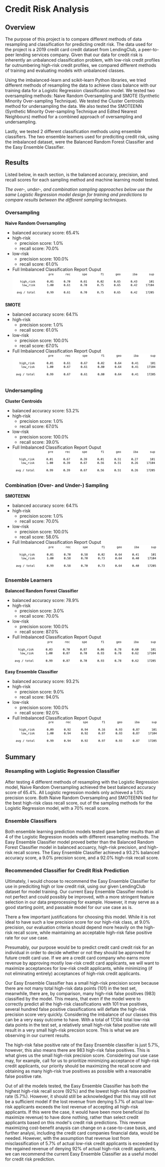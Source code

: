 # Credit Risk Analysis


## Overview

The purpose of this project is to compare different methods of data resampling and classification for predicting credit risk. The data used for the project is a 2019 credit card credit dataset from LendingClub, a peer-to-peer lending services company. Given that our data for credit risk is inherently an unbalanced classification problem, with low-risk credit profiles far outnumbering high-risk credit profiles, we compared different methods of training and evaluating models with unbalanced classes.

Using the imbalanced-learn and scikit-learn Python libraries, we tried different methods of resampling the data to achieve class balance with our training data for a Logistic Regression classification model. We tested two oversampling methods: Naive Random Oversampling and SMOTE (Synthetic Minority Over-sampling Technique). We tested the Cluster Centroids method for undersampling the data. We also tested the SMOTEENN (Synthetic Minority Over-sampling Technique and Edited Nearest Neighbours) method for a combined approach of oversampling and undersampling.

Lastly, we tested 2 different classification methods using ensemble classifiers. The two ensemble learners used for prediciting credit risk, using the imbalanced dataset, were the Balanced Random Forest Classifier and the Easy Ensemble Classifier.


## Results

Listed below, in each section, is the balanced accuracy, precision, and recall scores for each sampling method and machine learning model tested.

*The over-, under-, and combination sampling approaches below use the same Logistic Regression model design for training and predictions to compare results between the different sampling techniques.*


### Oversampling

**Naive Random Oversampling**
- balanced accuracy score: 65.4%
- high-risk
    - precision score: 1.0%
    - recall score: 70.0%
- low-risk
    - precision score: 100.0%
    - recall score: 61.0%
- Full Imbalanced Classification Report Ouput
![random_cr](Resources/Images/naive_random_oversampling_imb_cr.png)

**SMOTE**
- balanced accuracy score: 64.1%
- high-risk
    - precision score: 1.0%
    - recall score: 61.0%
- low-risk
    - precision score: 100.0%
    - recall score: 67.0%
- Full Imbalanced Classification Report Ouput
![smote_cr](Resources/Images/smote_imb_cr.png)

### Undersampling

**Cluster Centroids**
- balanced accuracy score: 53.2%
- high-risk
    - precision score: 1.0%
    - recall score: 67.0%
- low-risk
    - precision score: 100.0%
    - recall score: 39.0%
- Full Imbalanced Classification Report Ouput
![centroid_cr](Resources/Images/cluster_centroids_imb_cr.png)

### Combination (Over- and Under-) Sampling

**SMOTEENN**
- balanced accuracy score: 64.1%
- high-risk
    - precision score: 1.0%
    - recall score: 70.0%
- low-risk
    - precision score: 100.0%
    - recall score: 58.0%
- Full Imbalanced Classification Report Ouput
![smoteenn_cr](Resources/Images/smoteenn_imb_cr.png)

### Ensemble Learners

**Balanced Random Forest Classifier**
- balanced accuracy score: 78.9%
- high-risk
    - precision score: 3.0%
    - recall score: 70.0%
- low-risk
    - precision score: 100.0%
    - recall score: 87.0%
- Full Imbalanced Classification Report Ouput
![forest_cr](Resources/Images/balanced_random_forest_classifier_imb_cr.png)

**Easy Ensemble Classifier**
- balanced accuracy score: 93.2%
- high-risk
    - precision score: 9.0%
    - recall score: 94.0%
- low-risk
    - precision score: 100.0%
    - recall score: 92.0%
- Full Imbalanced Classification Report Ouput
![easy_cr](Resources/Images/easy_ensemble_classifier_imb_cr.png)


## Summary

### Resampling with Logistic Regression Classifier

After testing 4 different methods of resampling with the Logistic Regression model, Naive Random Oversampling achieved the best balanced accuracy score of 65.4%. All Logistic regression models only achieved a 1.0% precision score. Both Naive Random Oversampling and SMOTEENN tied for the best high-risk class recall score, out of the sampling methods for the Logistic Regression model, with a 70% recall score.

### Ensemble Classifiers

Both ensemble learning prediction models tested gave better results than all 4 of the Logistic Regression models with different resampling methods. The Easy Ensemble Classifier model proved better than the Balanced Random Forest Classifier model in balanced accuarcy, high-risk precision, and high-risk recall scores. The Easy Ensemble Classifier achieved a 93.2% balanced accuracy score, a 9.0% precision score, and a 92.0% high-risk recall score.

### Recommended Classifier for Credit Risk Prediction

Ultimately, I would choose to recommend the Easy Ensemble Classifier for use in prediciting high or low credit risk, using our given LendingClub dataset for model training. Our current Easy Ensemble Classifier model is not perfect and could possibly be improved, with a more stringent feature selection in our data preprocessing for example. However, it may serve as a good starting point, and passable model for our use case as is.

There a few important justifications for choosing this model. While it is not ideal to have such a low precision score for our high-risk class, at 9.0% precision, our evaluation criteria should depend more heavily on the high-risk recall score, while maintaining an acceptable high-risk false positive rate for our use case.

Presumably, our purpose would be to predict credit card credit risk for an individual in order to decide whether or not they should be approved for future credit card use. If we are a credit card company who earns more revenue by approving mostly low-risk credit card applicants, we will want to maximize acceptances for low-risk credit applicants, while minimizing (if not eliminating entirely) acceptances of high-risk credit applicants.

Our Easy Ensemble Classifier has a small high-risk precision score because there are not many total high-risk data points (101) in the test set, meanwhile, there are, by comparison, many high-risk false positives (983) classified by the model. This means, that even if the model were to correctly predict all the high-risk classifications with 101 true positives, several hundred false positive classifications will deflate the high-risk precision score very quickly. Considering the imbalance of our classes this can be a very easy outcome to have. With a total of 17,104 total low-risk data points in the test set, a relatively small high-risk false positive rate will result in a very small high-risk precsion score. This is what we are observing in our current results. 

The high-risk false positive rate of the Easy Ensemble classifier is just 5.7%, however, this also means there are 983 high-risk false positives. This is what gives us the small high-risk precision score. Considering our use case may, for example, call for us to prioritize minimizing acceptance of high-risk credit applicants, our priority should be maximizing the recall score and obtaining as many high-risk true positives as possible with a reasonable false positive rate.

Out of all the models tested, the Easy Ensemble Classifier has both the highest high-risk recall score (92%) and the lowest high-risk false positive rate (5.7%). However, it should still be acknowledged that this may still not be a sufficient model if the lost revenue from denying 5.7% of actual low-risk applicants exceeds the lost revenue of accepting all high-risk applicants. If this were the case, it would have been more beneficial (to maximize revenue) to have done nothing, rather than select credit applicants based on this model's credit risk predictions. This revenue maximizing cost-benefit anaysis can change on a case-to-case basis, and further analysi, including the credit card companies financial data, would be needed. However, with the assumption that revenue lost from misclassification of 5.7% of actual low-risk credit applicants is exceeded by the regained revenue of denying 92% of actual high-risk credit applicants, we can recommend the current Easy Ensemble Classifier as a useful model for credit risk prediction.  